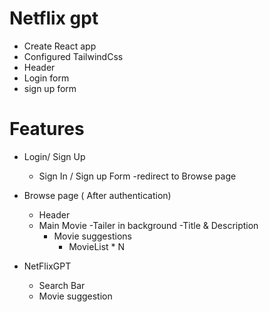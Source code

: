  # Netflix gpt

- Create React app
- Configured TailwindCss
- Header
- Login form
- sign up form

# Features 
- Login/ Sign Up
    - Sign In / Sign up Form
    -redirect to Browse page

- Browse page ( After authentication)
    - Header
    - Main Movie
        -Tailer in background
        -Title & Description
        - Movie suggestions
            - MovieList * N

- NetFlixGPT
    - Search Bar
    - Movie suggestion

